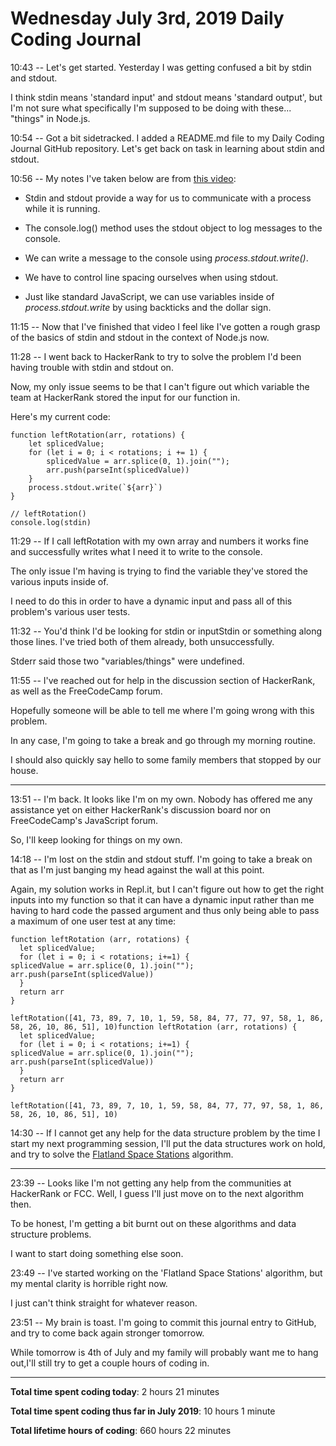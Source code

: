 # Wednesday July 3rd, 2019 Daily Coding Journal

10:43 -- Let's get started. Yesterday I was getting confused a bit by stdin and stdout.

I think stdin means 'standard input' and stdout means 'standard output', but I'm not sure what specifically I'm supposed to be doing with these... "things" in Node.js.

10:54 -- Got a bit sidetracked. I added a README.md file to my Daily Coding Journal GitHub repository. Let's get back on task in learning about stdin and stdout.

10:56 -- My notes I've taken below are from [this video](https://www.youtube.com/watch?v=gQPhH0roJ9s):

* Stdin and stdout provide a way for us to communicate with a process while it is running.

* The console.log() method uses the stdout object to log messages to the console.

* We can write a message to the console using *process.stdout.write()*.

* We have to control line spacing ourselves when using stdout.

* Just like standard JavaScript, we can use variables inside of *process.stdout.write* by using backticks and the dollar sign.

11:15 -- Now that I've finished that video I feel like I've gotten a rough grasp of the basics of stdin and stdout in the context of Node.js now.

11:28 -- I went back to HackerRank to try to solve the problem I'd been having trouble with stdin and stdout on.

Now, my only issue seems to be that I can't figure out which variable the team at HackerRank stored the input for our function in.

Here's my current code:
```
function leftRotation(arr, rotations) {
    let splicedValue;
    for (let i = 0; i < rotations; i += 1) {
        splicedValue = arr.splice(0, 1).join("");
        arr.push(parseInt(splicedValue))
    }
    process.stdout.write(`${arr}`)
}

// leftRotation()
console.log(stdin)
```
11:29 -- If I call leftRotation with my own array and numbers it works fine and successfully writes what I need it to write to the console.

The only issue I'm having is trying to find the variable they've stored the various inputs inside of.

I need to do this in order to have a dynamic input and pass all of this problem's various user tests.

11:32 -- You'd think I'd be looking for stdin or inputStdin or something along those lines. I've tried both of them already, both unsuccessfully.

Stderr said those two "variables/things" were undefined.

11:55 -- I've reached out for help in the discussion section of HackerRank, as well as the FreeCodeCamp forum.

Hopefully someone will be able to tell me where I'm going wrong with this problem.

In any case, I'm going to take a break and go through my morning routine.

I should also quickly say hello to some family members that stopped by our house.
___
13:51 -- I'm back. It looks like I'm on my own. Nobody has offered me any assistance yet on either HackerRank's discussion board nor on FreeCodeCamp's JavaScript forum.

So, I'll keep looking for things on my own.

14:18 -- I'm lost on the stdin and stdout stuff. I'm going to take a break on that as I'm just banging my head against the wall at this point.

Again, my solution works in Repl.it, but I can't figure out how to get the right inputs into my function so that it can have a dynamic input rather than me having to hard code the passed argument and thus only being able to pass a maximum of one user test at any time:
```
function leftRotation (arr, rotations) {
  let splicedValue;
  for (let i = 0; i < rotations; i+=1) {
splicedValue = arr.splice(0, 1).join("");
arr.push(parseInt(splicedValue))
  }
  return arr
}

leftRotation([41, 73, 89, 7, 10, 1, 59, 58, 84, 77, 77, 97, 58, 1, 86, 58, 26, 10, 86, 51], 10)function leftRotation (arr, rotations) {
  let splicedValue;
  for (let i = 0; i < rotations; i+=1) {
splicedValue = arr.splice(0, 1).join("");
arr.push(parseInt(splicedValue))
  }
  return arr
}

leftRotation([41, 73, 89, 7, 10, 1, 59, 58, 84, 77, 77, 97, 58, 1, 86, 58, 26, 10, 86, 51], 10)
```
14:30 -- If I cannot get any help for the data structure problem by the time I start my next programming session, I'll put the data structures work on hold, and try to solve the [Flatland Space Stations](https://www.hackerrank.com/challenges/flatland-space-stations/problem) algorithm.
___
23:39 -- Looks like I'm not getting any help from the communities at HackerRank or FCC. Well, I guess I'll just move on to the next algorithm then.

To be honest, I'm getting a bit burnt out on these algorithms and data structure problems.

I want to start doing something else soon.

23:49 -- I've started working on the 'Flatland Space Stations' algorithm, but my mental clarity is horrible right now.

I just can't think straight for whatever reason.

23:51 -- My brain is toast. I'm going to commit this journal entry to GitHub, and try to come back again stronger tomorrow.

While tomorrow is 4th of July and my family will probably want me to hang out,I'll still try to get a couple hours of coding in.
___
**Total time spent coding today**: 2 hours 21 minutes

**Total time spent coding thus far in July 2019**: 10 hours 1 minute

**Total lifetime hours of coding**: 660 hours 22 minutes